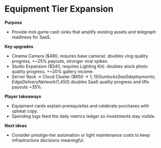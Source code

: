 # Equipment Tier Expansion

**Purpose**
- Provide mid-game cash sinks that amplify existing assets and telegraph readiness for SaaS.

**Key upgrades**
- Cinema Camera ($480, requires base camera): doubles vlog quality progress, +~25% payouts, stronger viral spikes.
- Studio Expansion ($540, requires Lighting Kit): doubles stock photo quality progress, +~20% gallery income.
- Server Rack → Cloud Cluster ($650 → $1,150) unlocks SaaS deployments; Edge Delivery Network ($1,450) doubles SaaS quality progress and lifts payouts ~35%.

**Player takeaways**
- Equipment cards explain prerequisites and celebrate purchases with upbeat copy.
- Spending logs feed the daily metrics ledger so investments stay visible.

**Next ideas**
- Consider prestige-tier automation or light maintenance costs to keep infrastructure decisions meaningful.
